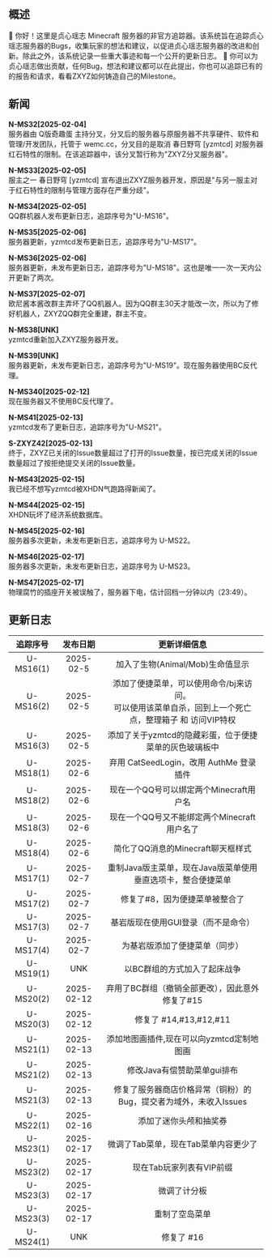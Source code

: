 ## 概述
👋 你好！这里是贞心瑶志 Minecraft 服务器的非官方追踪器。该系统旨在追踪贞心瑶志服务器的Bugs，收集玩家的想法和建议，以促进贞心瑶志服务器的改进和创新。除此之外，该系统记录一些重大事迹和每一个公开的更新日志。
🤝 你可以为贞心瑶志做出贡献，任何Bug，想法和建议都可以在此提出，你也可以追踪已有的的报告和请求，看看ZXYZ如何铸造自己的Milestone。

## 新闻

 **N-MS32[2025-02-04]** <br/>服务器由 Q版奇趣蛋 主持分叉，分叉后的服务器与原服务器不共享硬件、软件和管理/开发团队，托管于 wemc.cc，分叉目的是取消 春日野穹 [yzmtcd] 对服务器红石特性的限制。在该追踪器中，该分叉暂行称为"ZXYZ分叉服务器"。

 **N-MS33[2025-02-05]** <br/>服主之一 春日野穹 [yzmtcd] 宣布退出ZXYZ服务器开发，原因是"与另一服主对于红石特性的限制与管理方面存在严重分歧"。
 
 **N-MS34[2025-02-05]** <br/>QQ群机器人发布更新日志，追踪序号为"U-MS16"。

 **N-MS35[2025-02-06]** <br/>服务器更新，yzmtcd发布更新日志，追踪序号为"U-MS17"。

 **N-MS36[2025-02-06]** <br/>服务器更新，未发布更新日志，追踪序号为"U-MS18"。这也是唯一一次一天内公开更新了两次。

  **N-MS37[2025-02-07]** <br/>欧尼酱本酱改群主弄坏了QQ机器人。因为QQ群主30天才能改一次，所以为了修好机器人，ZXYZQQ群完全重建，群主不变。

 **N-MS38[UNK]** <br/>yzmtcd重新加入ZXYZ服务器开发。

 **N-MS39[UNK]** <br/>服务器更新，未发布更新日志，追踪序号为"U-MS19"。现在服务器使用BC反代理。

  **N-MS340[2025-02-12]** <br/>现在服务器又不使用BC反代理了。

 **N-MS41[2025-02-13]** <br/>yzmtcd发布了更新日志，追踪序号为"U-MS21"。

  **S-ZXYZ42[2025-02-13]** <br/>终于，ZXYZ已关闭的Issue数量超过了打开的Issue数量，按已完成关闭的Issue数量超过了按拒绝提交关闭的Issue数量。

  **N-MS43[2025-02-15]** <br/>我已经不想写yzmtcd被XHDN气跑路得新闻了。

  **N-MS44[2025-02-15]** <br/>XHDN玩坏了经济系统数据库。

   **N-MS45[2025-02-16]** <br/>服务器多次更新，未发布更新日志，追踪序号为 U-MS22。

   **N-MS46[2025-02-17]** <br/>服务器多次更新，未发布更新日志，追踪序号为 U-MS23。

   **N-MS47[2025-02-17]** <br/>物理腐竹的插座开关被误触了，服务器下电，估计回档一分钟以内（23:49）。
   
## 更新日志
| 追踪序号 |发布日期|更新详细信息|
| :-----: | :----: | :-------: |
|U-MS16(1)|2025-02-5  | 加入了生物(Animal/Mob)生命值显示 |
|U-MS16(2)|2025-02-5  | 添加了便捷菜单，可以使用命令/bj来访问。<br/>可以使用该菜单自杀，回到上一个死亡点，整理箱子 和 访问VIP特权 |
|U-MS16(3)|2025-02-5  | 添加了关于yzmtcd的隐藏彩蛋，位于便捷菜单的灰色玻璃板中 |
|U-MS18(1)|2025-02-6  | 弃用 CatSeedLogin，改用 AuthMe 登录插件 |
|U-MS18(2)|2025-02-6  | 现在一个QQ号可以绑定两个Minecraft用户名 |
|U-MS18(3)|2025-02-6  | 现在一个QQ号又不能绑定两个Minecraft用户名了 |
|U-MS18(4)|2025-02-6  | 简化了QQ消息的Minecraft聊天框样式 |
|U-MS17(1)|2025-02-7  | 重制Java版主菜单，现在Java版菜单使用垂直选项卡，整合便捷菜单 |
|U-MS17(2)|2025-02-7  | 修复了#8，因为便捷菜单被整合了 |
|U-MS17(3)|2025-02-7  | 基岩版现在使用GUI登录（而不是命令） |
|U-MS17(4)|2025-02-7  | 为基岩版添加了便捷菜单（同步） |
|U-MS19(1)|UNK  | 以BC群组的方式加入了起床战争 |
|U-MS20(2)|2025-02-12  | 弃用了BC群组（撤销全部更改），因此意外修复了#15 |
|U-MS20(3)|2025-02-12  | 修复了 #14,#13,#12,#11 |
|U-MS21(1)|2025-02-13  | 添加地图画插件,现在可以向yzmtcd定制地图画 |
|U-MS21(2)|2025-02-13  | 修改Java有偿赞助菜单gui排布 |
|U-MS21(3)|2025-02-13  | 修复了服务器商店价格异常（铜粉）的Bug，提交者为域外，未收入Issues |
|U-MS22(1)|2025-02-16  | 添加了迷你头颅和抽奖券 |
|U-MS23(1)|2025-02-17  | 微调了Tab菜单，现在Tab菜单内容更少了 |
|U-MS23(2)|2025-02-17  | 现在Tab玩家列表有VIP前缀 |
|U-MS23(3)|2025-02-17  | 微调了计分板 |
|U-MS23(3)|2025-02-17  | 重制了空岛菜单 |
|U-MS24(1)|UNK  | 修复了 #16 |
